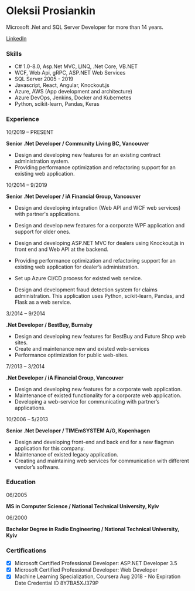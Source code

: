 # Oleksii Prosiankin
Microsoft .Net and SQL Server Developer for more than 14 years.

[LinkedIn](https:/www.linkedin.com/in/alexeyprosyankin)


### Skills
* C# 1.0-8.0, Asp.Net MVC, LINQ, .Net Core, VB.NET
* WCF, Web Api, gRPC, ASP.NET Web Services
* SQL Server 2005 - 2019
* Javascript, React, Angular, Knockout.js
* Azure, AWS (App development and architecture)
* Azure DevOps, Jenkins, Docker and Kubernetes
* Python, scikit-learn, Pandas, Keras

### Experience
10/2019 – PRESENT

**Senior .Net Developer / Community Living BC, Vancouver**

* Design and developing new features for an existing contract administration system.
* Providing performance optimization and refactoring support for an existing web application.

10/2014 – 9/2019

**Senior .Net Developer / iA Financial Group, Vancouver**
* Design and developing integration (Web API and WCF web services) with partner's applications.

* Design and develop new features for a corporate WPF application and support for older ones.
* Design and developing ASP.NET MVC for dealers using Knockout.js in front end and Web API at the backend.
* Providing performance optimization and refactoring support for an existing web application for dealer’s administration.
* Set up Azure CI/CD process for existed web service.
* Design and development fraud detection system for claims administration. This application uses Python, scikit-learn, Pandas, and Flask as a web service.

3/2014 – 9/2014

**.Net Developer / BestBuy, Burnaby**
* Design and developing new features for BestBuy and Future Shop web sites.
* Create and maintenance new and existed web-services
* Performance optimization for public web-sites.

7/2013 – 3/2014

**.Net Developer / iA Financial Group, Vancouver**
* Design and developing new features for a corporate web application.
* Maintenance of existed functionality for a corporate web application.
* Developing a web-service for communicating with partner’s applications.

10/2006 – 5/2013

**Senior .Net Developer / TIMEmSYSTEM A/G, Kopenhagen**
* Design and developing front-end and back end for a new flagman application for this company.
* Maintenance of existed legacy application.
* Creating and maintaining web services for communication with different vendor’s software.

### Education

06/2005

**MS in Computer Science / National Technical University, Kyiv**

06/2000

**Bachelor Degree in Radio Engineering / National Technical University, Kyiv**

### Certifications

- [x] Microsoft Certified Professional Developer: ASP.NET Developer 3.5
- [x] Microsoft Certified Professional Developer: Web Developer
- [x] Machine Learning Specialization, Coursera Aug 2018 - No Expiration Date
Credential ID 8Y7BA5XJ379P
